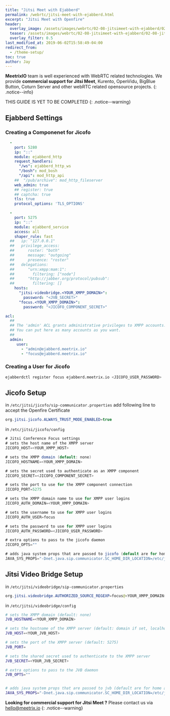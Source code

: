 ```yaml
---
title: "Jitsi Meet with Ejabberd"
permalink: /webrtc/jitsi-meet-with-ejabberd.html
excerpt: "Jitsi Meet with Openfire"
header:
  overlay_image: /assets/images/webrtc/02-08-jitsimeet-with-ejabberd/02-08-jitsi-meet-with-ejabbered.jpg
  teaser: /assets/images/webrtc/02-08-jitsimeet-with-ejabberd/02-08-jitsi-meet-with-ejabbered.jpg
  overlay_filter: 0.5
last_modified_at: 2019-06-02T15:58:49-04:00
redirect_from:
  - /theme-setup/
toc: true
author: Jay
---
```

**MeetrixIO** team is well experienced with WebRTC related technologies.
We provide **commercial support for Jitsi Meet**, Kurento, OpenVidu, BigBlue Button, Coturn Server and other webRTC related opensource projects.
{: .notice--info}

THIS GUIDE IS YET TO BE COMPLETED
{: .notice--warning}

## Ejabberd Settings

### Creating a Componenet for Jicofo

```yml
  -
    port: 5280
    ip: "::"
    module: ejabberd_http
    request_handlers:
      "/ws": ejabberd_http_ws
      "/bosh": mod_bosh
      "/api": mod_http_api
    ##  "/pub/archive": mod_http_fileserver
    web_admin: true
    ## register: true
    ## captcha: true
    tls: true
    protocol_options: 'TLS_OPTIONS'
```

```yml
  -
    port: 5275
    ip: "::"
    module: ejabberd_service
    access: all
    shaper_rule: fast
  ##   ip: "127.0.0.1"
  ##   privilege_access:
  ##      roster: "both"
  ##      message: "outgoing"
  ##      presence: "roster"
  ##   delegations:
  ##      "urn:xmpp:mam:1":
  ##        filtering: ["node"]
  ##      "http://jabber.org/protocol/pubsub":
  ##        filtering: []
    hosts:
      "jitsi-videobridge.<YOUR_XMPP_DOMAIN>":
        password: "<JVB_SECRET>"
      "focus.<YOUR_XMPP_DOMAIN>":
        password: "<JICOFO_COMPONENT_SECRET>"
```

```yml
acl:
  ##
  ## The 'admin' ACL grants administrative privileges to XMPP accounts.
  ## You can put here as many accounts as you want.
  ##
  admin:
     user:
       - "admin@ejabberd.meetrix.io"
       - "focus@ejabberd.meetrix.io"
```

### Creating a User for Jicofo

```bash
ejabberdctl register focus ejabberd.meetrix.io <JICOFO_USER_PASSWORD>
```

## Jicofo Setup

in `/etc/jitsi/jicofo/sip-communicator.properties` add following line to accept the Openfire Certificate

```java
org.jitsi.jicofo.ALWAYS_TRUST_MODE_ENABLED=true
```

in `/etc/jitsi/jicofo/config`

```java
# Jitsi Conference Focus settings
# sets the host name of the XMPP server
JICOFO_HOST=<YOUR_XMPP_HOST>

# sets the XMPP domain (default: none)
JICOFO_HOSTNAME=<YOUR_XMPP_DOMAIN>

# sets the secret used to authenticate as an XMPP component
JICOFO_SECRET=<JICOFO_COMPONENT_SECRET>

# sets the port to use for the XMPP component connection
JICOFO_PORT=5275

# sets the XMPP domain name to use for XMPP user logins
JICOFO_AUTH_DOMAIN=<YOUR_XMPP_DOMAIN>

# sets the username to use for XMPP user logins
JICOFO_AUTH_USER=focus

# sets the password to use for XMPP user logins
JICOFO_AUTH_PASSWORD=<JICOFO_USER_PASSWORD>

# extra options to pass to the jicofo daemon
JICOFO_OPTS=""

# adds java system props that are passed to jicofo (default are for home and logging config file)
JAVA_SYS_PROPS="-Dnet.java.sip.communicator.SC_HOME_DIR_LOCATION=/etc/jitsi -Dnet.java.sip.communicator.SC_HOME_DIR_NAME=jicofo -Dnet.java.sip.communicator.SC_LOG_DIR_LOCATION=/var/log/jitsi -Djava.util.logging.config.file=/etc/jitsi/jicofo/logging.properties"
```

## Jitsi Video Bridge Setup

in `/etc/jitsi/videobridge/sip-communicator.properties`

```java
org.jitsi.videobridge.AUTHORIZED_SOURCE_REGEXP=focus@<YOUR_XMPP_DOMAIN>/.*
```

in `/etc/jitsi/videobridge/config`

```bash
# sets the XMPP domain (default: none)
JVB_HOSTNAME=<YOUR_XMPP_DOMAIN>

# sets the hostname of the XMPP server (default: domain if set, localhost otherwise)
JVB_HOST=<YOUR_JVB_HOST>

# sets the port of the XMPP server (default: 5275)
JVB_PORT=

# sets the shared secret used to authenticate to the XMPP server
JVB_SECRET=<YOUR_JVB_SECRET>

# extra options to pass to the JVB daemon
JVB_OPTS=""


# adds java system props that are passed to jvb (default are for home and logging config file)
JAVA_SYS_PROPS="-Dnet.java.sip.communicator.SC_HOME_DIR_LOCATION=/etc/jitsi -Dnet.java.sip.communicator.SC_HOME_DIR_NAME=videobridge -Dnet.java.sip.communicator.SC_LOG_DIR_LOCATION=/var/log/jitsi -Djava.util.logging.config.file=/etc/jitsi/videobridge/logging.properties"
```

**Looking for commercial support for Jitsi Meet ?** Please contact us via [hello@meetrix.io](https://meetrix.io/contact-us)
{: .notice--warning}
